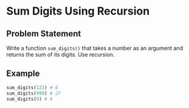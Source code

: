 # Sum Digits Using Recursion

## Problem Statement

Write a function ```sum_digits()``` that takes a number as an argument and returns the sum of its digits. Use recursion.

## Example

```python
sum_digits(123) # 6
sum_digits(999) # 27
sum_digits(9) # 9
```





